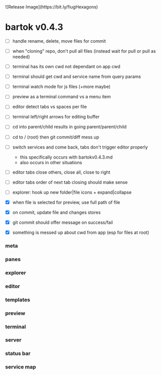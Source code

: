 <!-- no-select -->
<h1 style="display:none"></h1>
![Release Image](https://bit.ly/fiugHexagons)

# bartok v0.4.3


  - [ ] handle rename, delete, move files for commit
  - [ ] when "cloning" repo, don't pull all files (instead wait for pull or pull as needed)
  - [ ] terminal has its own cwd not dependant on app cwd
  - [ ] terminal should get cwd and service name from query params
  - [ ] terminal watch mode for js files (+more maybe)
  - [ ] preview as a terminal command vs a menu item
  - [ ] editor detect tabs vs spaces per file
  - [ ] terminal left/right arrows for editing buffer

  - [ ] cd into parent/child results in going parent/parent/child
  - [ ] cd to / (root) then git commit/diff mess up
  - [ ] switch services and come back, tabs don't trigger editor properly
    - this specifically occurs with bartokv0.4.3.md
    - also occurs in other situations

  - [ ] editor tabs close others, close all, close to right
  - [ ] editor tabs order of next tab closing should make sense
  - [ ] explorer: hook up new folder|file icons + expand|collapse

  - [X] when file is selected for preview, use full path of file
  - [X] on commit, update file and changes stores
  - [X] git commit should offer message on success/fail
  - [X] something is messed up about cwd from app (esp for files at root)

### meta

### panes

### explorer

### editor

### templates

### preview

### terminal

### server

### status bar

### service map


